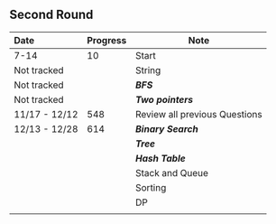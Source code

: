 ##  Second Round

| Date          | Progress | Note                          |
| :------------ | -------- | ----------------------------- |
| 7-14          | 10       | Start                         |
| Not tracked   |          | String                        |
| Not tracked   |          | ***BFS***                     |
| Not tracked   |          | ***Two pointers***            |
| 11/17 - 12/12 | 548      | Review all previous Questions |
| 12/13 - 12/28 | 614      | ***Binary Search***           |
|               |          | ***Tree***                    |
|               |          | ***Hash Table***              |
|               |          | Stack and Queue               |
|               |          | Sorting                       |
|               |          | DP                            |
|               |          |                               |



